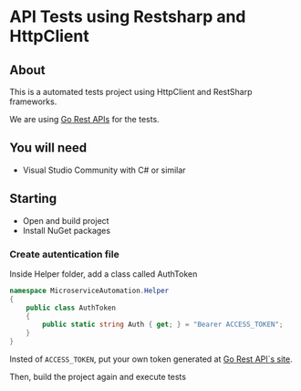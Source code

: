 # API Tests using Restsharp and HttpClient 


## About 
This is a automated tests project using HttpClient and RestSharp frameworks. 

We are using [Go Rest APIs](https://gorest.co.in/) for the tests. 


## You will need
- Visual Studio Community with C# or similar

## Starting
- Open and build project 
- Install NuGet packages 


### Create autentication file 
Inside Helper folder, add a class called AuthToken

```c#
namespace MicroserviceAutomation.Helper
{
    public class AuthToken
    {
        public static string Auth { get; } = "Bearer ACCESS_TOKEN";
    }
}
```

Insted of `ACCESS_TOKEN`, put your own token generated at [Go Rest API`s site](https://gorest.co.in/).  

Then, build the project again and execute tests 
